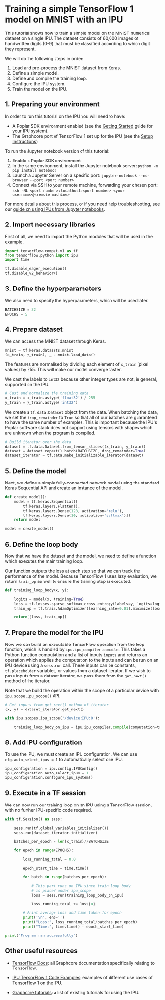 # Training a simple TensorFlow 1 model on MNIST with an IPU

This tutorial shows how to train a simple model on the MNIST numerical
dataset on a single IPU. The dataset consists of 60,000 images of handwritten
digits (0-9) that must be classified according to which digit they represent.

We will do the following steps in order:
1. Load and pre-process the MNIST dataset from Keras.
2. Define a simple model.
3. Define and compile the training loop.
4. Configure the IPU system.
5. Train the model on the IPU.

## 1. Preparing your environment
In order to run this tutorial on the IPU you will need to have:
- A Poplar SDK environment enabled (see the
[Getting Started](https://docs.graphcore.ai/en/latest/getting-started.html) guide for your IPU system).
- The Graphcore port of TensorFlow 1 set up for the IPU (see the
[Setup Instructions](https://docs.graphcore.ai/projects/ipu-pod-getting-started/en/latest/installation.html#setting-up-tensorflow-for-the-ipu))

To run the Jupyter notebook version of this tutorial:
1. Enable a Poplar SDK environment
2. In the same environment, install the Jupyter notebook server:
`python -m pip install notebook`
3. Launch a Jupyter Server on a specific port:
`jupyter-notebook --no-browser --port <port number>`
4. Connect via SSH to your remote machine, forwarding your chosen port:
`ssh -NL <port number>:localhost:<port number> <your username>@<remote machine>`

For more details about this process, or if you need help troubleshooting,
see our [guide on using IPUs from Jupyter notebooks](../../../tutorials/standard_tools/using_jupyter/README.md).

## 2. Import necessary libraries

First of all, we need to import the Python modules that will be used in the example.


```python
import tensorflow.compat.v1 as tf
from tensorflow.python import ipu
import time

tf.disable_eager_execution()
tf.disable_v2_behavior()
```

## 3. Define the hyperparameters

We also need to specify the hyperparameters, which will be used later.


```python
BATCHSIZE = 32
EPOCHS = 5
```

## 4. Prepare dataset

We can access the MNIST dataset through Keras.


```python
mnist = tf.keras.datasets.mnist
(x_train, y_train), _ = mnist.load_data()
```

The features are normalised by dividing each element of `x_train` (pixel values)
by 255. This will make our model converge faster.

We cast the labels to `int32` because other integer types are not, in general,
supported on the IPU.


```python
# Cast and normalize the training data
x_train = x_train.astype('float32') / 255
y_train = y_train.astype('int32')
```

We create a `tf.data.Dataset` object from the data. When batching the data, we set
the `drop_remainder` to `True` so that all of our batches are guaranteed to have the
same number of examples. This is important because the IPU's Poplar software stack
does not support using tensors with shapes which are unknown when the program is
compiled.


```python
# Build iterator over the data
dataset = tf.data.Dataset.from_tensor_slices((x_train, y_train))
dataset = dataset.repeat().batch(BATCHSIZE, drop_remainder=True)
dataset_iterator = tf.data.make_initializable_iterator(dataset)
```

## 5. Define the model

Next, we define a simple fully-connected network model using the standard Keras
Sequential API and create an instance of the model.


```python
def create_model():
    model = tf.keras.Sequential([
        tf.keras.layers.Flatten(),
        tf.keras.layers.Dense(128, activation='relu'),
        tf.keras.layers.Dense(10, activation='softmax')])
    return model

model = create_model()
```

## 6. Define the loop body

Now that we have the dataset and the model, we need to define a function which executes
the main training loop.

Our function outputs the loss at each step so that we can track the performance of the model.
Because TensorFlow 1 uses lazy evaluation, we return `train_op` as well to ensure the training
step is executed.


```python
def training_loop_body(x, y):

    logits = model(x, training=True)
    loss = tf.losses.sparse_softmax_cross_entropy(labels=y, logits=logits)
    train_op = tf.train.AdamOptimizer(learning_rate=0.01).minimize(loss=loss)

    return([loss, train_op])
```

## 7. Prepare the model for the IPU

Now we can build an executable TensorFlow operation from the loop function, which is handled
by `ipu.ipu_compiler.compile`. This takes a Python function computation and a list of inputs
`inputs` and returns an operation which applies the computation to the inputs and can be run
on an IPU device using a `sess.run` call. These inputs can be constants, `tf.placeholder`
variables, or values from a dataset iterator. If we wish to pass inputs from a dataset iterator,
we pass them from the `get_next()` method of the iterator.

Note that we build the operation within the scope of a particular device with `ipu.scope.ipu_scope()` API.


```python
# Get inputs from get_next() method of iterator
(x, y) = dataset_iterator.get_next()

with ipu.scopes.ipu_scope('/device:IPU:0'):

    training_loop_body_on_ipu = ipu.ipu_compiler.compile(computation=training_loop_body, inputs=[x, y])
```

## 8. Add IPU configuration

To use the IPU, we must create an IPU configuration.
We can use `cfg.auto_select_ipus = 1` to automatically select one IPU.


```python
ipu_configuration = ipu.config.IPUConfig()
ipu_configuration.auto_select_ipus = 1
ipu_configuration.configure_ipu_system()
```

## 9. Execute in a TF session

We can now run our training loop on an IPU using a TensorFlow session, with no further
IPU-specific code required.


```python
with tf.Session() as sess:

    sess.run(tf.global_variables_initializer())
    sess.run(dataset_iterator.initializer)

    batches_per_epoch = len(x_train)//BATCHSIZE

    for epoch in range(EPOCHS):

        loss_running_total = 0.0

        epoch_start_time = time.time()

        for batch in range(batches_per_epoch):

            # This part runs on IPU since train_loop_body
            # is placed under ipu_scope
            loss = sess.run(training_loop_body_on_ipu)

            loss_running_total += loss[0]

        # Print average loss and time taken for epoch
        print('\n', end='')
        print("Loss:", loss_running_total/batches_per_epoch)
        print("Time:", time.time() - epoch_start_time)

print("Program ran successfully")
```

## Other useful resources

- [TensorFlow Docs](https://docs.graphcore.ai/en/latest/software.html#tensorflow):
all Graphcore documentation specifically relating to TensorFlow.

- [IPU TensorFlow 1 Code Examples](https://github.com/graphcore/examples/tree/master/code_examples/tensorflow):
examples of different use cases of TensorFlow 1 on the IPU.

- [Graphcore tutorials](https://github.com/graphcore/tutorials/tree/master/tutorials):
a list of existing tutorials for using the IPU.
